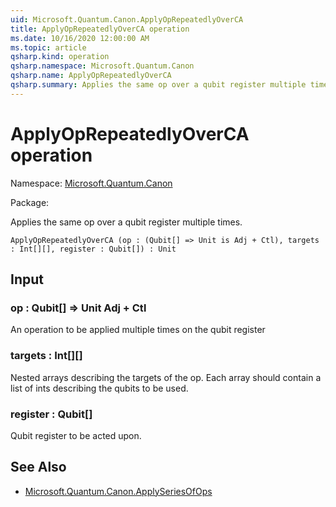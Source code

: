 ```yaml
---
uid: Microsoft.Quantum.Canon.ApplyOpRepeatedlyOverCA
title: ApplyOpRepeatedlyOverCA operation
ms.date: 10/16/2020 12:00:00 AM
ms.topic: article
qsharp.kind: operation
qsharp.namespace: Microsoft.Quantum.Canon
qsharp.name: ApplyOpRepeatedlyOverCA
qsharp.summary: Applies the same op over a qubit register multiple times.
---
```


# ApplyOpRepeatedlyOverCA operation

Namespace: [Microsoft.Quantum.Canon](xref:Microsoft.Quantum.Canon)

Package: [](https://nuget.org/packages/)


Applies the same op over a qubit register multiple times.

```Q#
ApplyOpRepeatedlyOverCA (op : (Qubit[] => Unit is Adj + Ctl), targets : Int[][], register : Qubit[]) : Unit
```


## Input

### op : Qubit[] => Unit Adj + Ctl

An operation to be applied multiple times on the qubit register


### targets : Int[][]

Nested arrays describing the targets of the op. Each array should contain a list of ints describingthe qubits to be used.


### register : Qubit[]

Qubit register to be acted upon.



## See Also

- [Microsoft.Quantum.Canon.ApplySeriesOfOps](xref:Microsoft.Quantum.Canon.ApplySeriesOfOps)